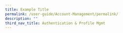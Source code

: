 ```yaml
---
title: Example Title
permalink: /user-guide/Account-Management/permalink/
description: ""
third_nav_title: Authentication & Profile Mgmt
---
```


